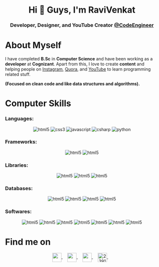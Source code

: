 <h1 align="center">Hi 👋 Guys, I'm RaviVenkat</h1>
<h3 align="center">Developer, Designer, and YouTube Creator <a href="https://www.youtube.com/channel/UCUmWAMfLPO3Q7v3w6yEaruQ">@CodeEngineer</a></h3>

# About Myself

<p>I have completed <b>B.Sc</b> in <b>Computer Science</b> and have been working as a <b>developer</b> at <b>Cognizant</b>. Apart from this, I love to create <b>content</b> and helping people on <a href="https://www.instagram.com/ravivenkatcreation/">Instagram</a>, <a href="https://www.quora.com/profile/%E0%AE%B0%E0%AE%B5%E0%AE%BF-%E0%AE%B5%E0%AF%86%E0%AE%99%E0%AF%8D%E0%AE%95%E0%AE%9F%E0%AF%8D-Ravi-Venkat">Quora</a>, and <a href="https://www.youtube.com/channel/UCUmWAMfLPO3Q7v3w6yEaruQ">YouTube</a> to learn programming related stuff.</p>
<p><b>(Focused on clean code and like data structures and algorithms).</b></p>

# Computer Skills

<h3>Languages:</h3>
<p align="center">
  <img alt="html5" src="https://img.shields.io/badge/-HTML-E34F26?style=flat-square&logo=html5&logoColor=white" />
  <img alt="css3" src="https://img.shields.io/badge/-CSS-264de4?style=flat-square&logo=css3&logoColor=white" />
  <img alt="javascript" src="https://img.shields.io/badge/-JavaScript-f67317?style=flat-square&logo=javascript&logoColor=white" />
  <img alt="csharp" src="https://img.shields.io/badge/C%20Sharp-7F3089?style=flat-square&logo=c%20sharp&logoColor=white" />
  <img alt="python" src="https://img.shields.io/badge/Python-376F9F?style=flat-square&logo=python&logoColor=white" />
</p>
<h3>Frameworks:</h3>
<p align="center">
  <img alt="html5" src="https://img.shields.io/badge/Bootstrap-563D7C?style=flat-square&logo=bootstrap&logoColor=white" />
  <img alt="html5" src="https://img.shields.io/badge/CORE-5C2D91?style=flat-square&logo=.net&logoColor=white" />
  </p>

<h3>Libraries:</h3>
<p align="center">
  <img alt="html5" src="https://img.shields.io/badge/JQuery-0769AD?style=flat-square&logo=jquery&logoColor=white" />
  <img alt="html5" src="https://img.shields.io/badge/React-61DAFB?style=flat-square&logo=react&logoColor=white" />
  <img alt="html5" src="https://img.shields.io/badge/Redux-764ABC?style=flat-square&logo=redux&logoColor=white" />
  </p>
<h3>Databases:</h3>
<p align="center">
  <img alt="html5" src="https://img.shields.io/badge/SQL%20Server-CC2927?style=flat-square&logo=microsoft%20sql%20server&logoColor=white" />
  <img alt="html5" src="https://img.shields.io/badge/MongoDB-47A248?style=flat-square&logo=mongodb&logoColor=white" />
  <img alt="html5" src="https://img.shields.io/badge/Firebase-FFCA28?style=flat-square&logo=firebase&logoColor=white" />
  <img alt="html5" src="https://img.shields.io/badge/Google%20Cloud-4285F4?style=flat-square&logo=google%20cloud&logoColor=white" />
  </p>
  
<h3>Softwares:</h3>
<p align="center">
  
  <img alt="html5" src="https://img.shields.io/badge/Adobe%20After%20Effects-9999FF?style=flat-square&logo=Adobe%20After%20Effects&logoColor=white" />
    <img alt="html5" src="https://img.shields.io/badge/Adobe%20Illustrator-FF9A00?style=flat-square&logo=Adobe%20Illustrator&logoColor=white" />
      <img alt="html5" src="https://img.shields.io/badge/Adobe%20InDesign-FF3366?style=flat-square&logo=Adobe%20InDesign&logoColor=white" />
  <img alt="html5" src="https://img.shields.io/badge/Adobe%20Lightroom-31A8FF?style=flat-square&logo=Adobe%20Lightroom&logoColor=white" />
  <img alt="html5" src="https://img.shields.io/badge/Adobe%20Photoshop-31A8FF?style=flat-square&logo=adobe%20photoshop&logoColor=white" />
  <img alt="html5" src="https://img.shields.io/badge/Adobe%20Premiere%20Pro-9999FF?style=flat-square&logo=Adobe%20Premiere%20Pro&logoColor=white" />
  <img alt="html5" src="https://img.shields.io/badge/Adobe%20XD-FF61F6?style=flat-square&logo=Adobe%20XD&logoColor=white" />
  </p>

# Find me on
<p align="center">
  <a href="https://www.facebook.com/RaviVenkatCode/" target="blank">
    <img align="center" src="https://cdn.jsdelivr.net/npm/simple-icons@3.6.1/icons/facebook.svg" height="30" width="30" />
  </a>&nbsp;&nbsp;&nbsp;
  <a href="https://www.instagram.com/ravivenkatcode/" target="blank">
    <img align="center" src="https://cdn.jsdelivr.net/npm/simple-icons@3.6.1/icons/instagram.svg" height="30" width="30" />
  </a>&nbsp;&nbsp;&nbsp;
  <a href="https://www.linkedin.com/in/ravi-venkat/" target="blank">
    <img align="center" src="https://cdn.jsdelivr.net/npm/simple-icons@3.6.1/icons/linkedin.svg" height="30" width="30" />
  </a>&nbsp;&nbsp;&nbsp;
  <a href="https://www.quora.com/profile/%E0%AE%B0%E0%AE%B5%E0%AE%BF-%E0%AE%B5%E0%AF%86%E0%AE%99%E0%AF%8D%E0%AE%95%E0%AE%9F%E0%AF%8D-Ravi-Venkat" target="blank">
    <img align="center" src="https://cdn.jsdelivr.net/npm/simple-icons@3.6.1/icons/quora.svg" alt="2391795" height="30" width="30" />
  </a>&nbsp;&nbsp;&nbsp;
</p>
